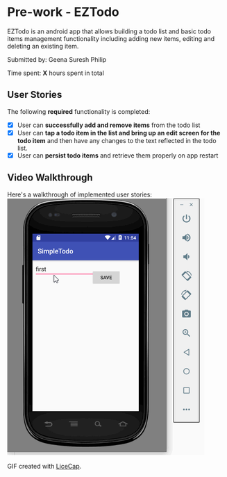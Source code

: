 # Pre-work - EZTodo

EZTodo is an android app that allows building a todo list and basic todo items management functionality including adding new items, editing and deleting an existing item.

Submitted by: Geena Suresh Philip

Time spent: **X** hours spent in total

## User Stories

The following **required** functionality is completed:

* [X] User can **successfully add and remove items** from the todo list
* [X] User can **tap a todo item in the list and bring up an edit screen for the todo item** and then have any changes to the text reflected in the todo list.
* [X] User can **persist todo items** and retrieve them properly on app restart

## Video Walkthrough

Here's a walkthrough of implemented user stories:
![alt text](https://github.com/geenasuresh/eztodo/blob/master/eztodo.gif "Video walkthrough")

GIF created with [LiceCap](http://www.cockos.com/licecap/).



